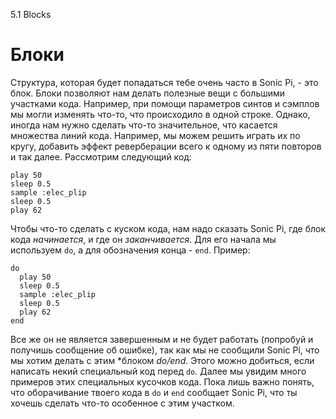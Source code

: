 5.1 Blocks

# Блоки

Структура, которая будет попадаться тебе очень часто в Sonic Pi, - это блок. Блоки
позволяют нам делать полезные вещи с большими участками кода. Например, при помощи
параметров синтов и сэмплов мы могли изменять что-то, что происходило в одной строке.
Однако, иногда нам нужно сделать что-то значительное, что касается множества линий
кода. Например, мы можем решить играть их по кругу, добавить эффект реверберации
всего к одному из пяти повторов и так далее. Рассмотрим следующий код:

```
play 50
sleep 0.5
sample :elec_plip
sleep 0.5
play 62
```

Чтобы что-то сделать с куском кода, нам надо сказать Sonic Pi, где блок кода
*начинается*, и где он *заканчивается*. Для его начала мы используем `do`, а для
обозначения конца - `end`. Пример:

```
do
  play 50
  sleep 0.5
  sample :elec_plip
  sleep 0.5
  play 62
end
```

Все же он не является завершенным и не будет работать (попробуй и получишь
сообщение об ошибке), так как мы не сообщили Sonic Pi, что мы хотим делать с этим
*блоком *do/end*. Этого можно добиться, если написать некий специальный код перед
`do`. Далее мы увидим много примеров этих специальных кусочков кода. Пока лишь
важно понять, что оборачивание твоего кода в `do` и `end` сообщает Sonic Pi, что
ты хочешь сделать что-то особенное с этим участком.
